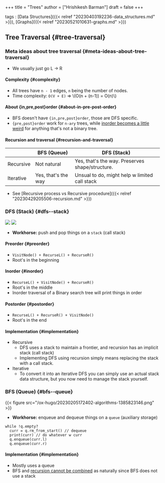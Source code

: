 +++
title = "Trees"
author = ["Hrishikesh Barman"]
draft = false
+++

tags
: [Data Structures]({{< relref "20230403192236-data_structures.md" >}}), [Graphs]({{< relref "20230521010631-graphs.md" >}})


## Tree Traversal {#tree-traversal}


### Meta ideas about tree traversal {#meta-ideas-about-tree-traversal}

-   We usually just go L -&gt; R


#### Complexity {#complexity}

-   All trees have `n - 1` edges, `n` being the number of nodes.
-   Time complexity: `O(V + E)` &rArr; \\(O(n + (n-1)) = O(n)\\)


#### About {in,pre,post}order {#about-in-pre-post-order}

-   BFS doesn't have `{in,pre,post}order`, those are DFS specific.
-   `{pre,post}order` work for `n-ary` trees, while [inorder becomes a little weird](https://stackoverflow.com/questions/66980517/tree-traversal-pre-and-postorder-for-general-trees-inorder-only-for-binary-tr) for anything that's not a binary tree.


#### Recursion and traversal {#recursion-and-traversal}

|           | BFS (Queue)         | DFS (Stack)                                     |
|-----------|---------------------|-------------------------------------------------|
| Recursive | Not natural         | Yes, that's the way. Preserves shape/structure. |
| Iterative | Yes, that's the way | Unsual to do, might help w limited call stack   |

-   See [Recursive process vs Recursive procedure]({{< relref "20230429205506-recursion.md" >}})


### DFS (Stack) {#dfs--stack}

![](/ox-hugo/20230205172402-algorithms-1202411924.png)
![](/ox-hugo/20230929065117-trees-328537490.png)

-   **Workhorse:** push and pop things on a `stack` (call stack)


#### Preorder {#preorder}

-   `VisitNode() + RecurseL() + RecurseR()`
-   Root's in the beginning


#### Inorder {#inorder}

-   `RecurseL() + VisitNode() + RecurseR()`
-   Root's in the middle
-   Inorder traversal of a Binary search tree will print things in order


#### Postorder {#postorder}

-   `RecurseL() + RecurseR() + VisitNode()`
-   Root's in the end


#### Implementation {#implementation}

-   Recursive
    -   DFS uses a stack to maintain a frontier, and recursion has an implicit stack (call stack)
    -   Implementing DFS using recursion simply means replacing the stack with a call stack.
-   Iterative
    -   To convert it into an iterative DFS you can simply use an actual stack data structure, but you now need to manage the stack yourself.


### BFS (Queue) {#bfs--queue}

{{< figure src="/ox-hugo/20230205172402-algorithms-1385823146.png" >}}

-   **Workhorse:** enqueue and dequeue things on a `queue` (auxiliary storage)

<!--listend-->

```text
while !q.empty?
  curr = q.rm_from_start() // dequeue
  print(curr) // do whatever w curr
  q.enqueue(curr.l)
  q.enqueue(curr.r)
```


#### Implementation {#implementation}

-   Mostly uses a queue
-   BFS and [recursion cannot be combined](https://codeforces.com/blog/entry/18642) as naturally since BFS does not use a stack
